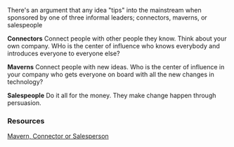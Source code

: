 <!-- TITLE: Tipping Ideas Into Mainstream -->

There's an argument that any idea "tips" into the mainstream when sponsored by one of three informal leaders; connectors, maverns, or salespeople

**Connectors**
Connect people with other people they know. Think about your own company. WHo is the center of influence who knows everybody and introduces everyone to everyone else?

**Maverns**
Connect people with new ideas. Who is the center of influence in your company who gets everyone on board with all the new changes in technology? 

**Salespeople**
Do it all for the money. They make change happen through persuasion.


### Resources

[Mavern, Connector or Salesperson](https://www.productiveflourishing.com/maven-connector-or-salesperson-whats-your-archetype/)